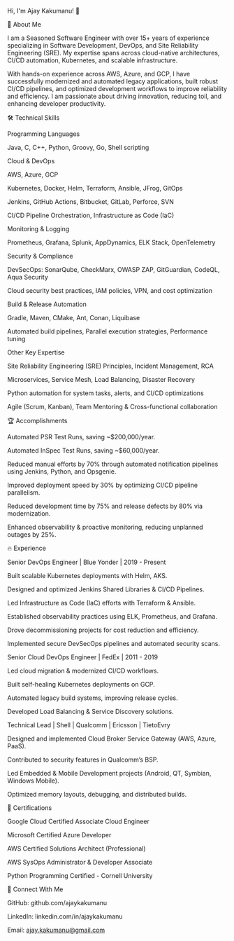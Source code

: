 Hi, I'm Ajay Kakumanu! 👋

🚀 About Me

I am a Seasoned Software Engineer with over 15+ years of experience specializing in Software Development, DevOps, and Site Reliability Engineering (SRE). My expertise spans across cloud-native architectures, CI/CD automation, Kubernetes, and scalable infrastructure.

With hands-on experience across AWS, Azure, and GCP, I have successfully modernized and automated legacy applications, built robust CI/CD pipelines, and optimized development workflows to improve reliability and efficiency. I am passionate about driving innovation, reducing toil, and enhancing developer productivity.

🛠 Technical Skills

Programming Languages

Java, C, C++, Python, Groovy, Go, Shell scripting

Cloud & DevOps

AWS, Azure, GCP

Kubernetes, Docker, Helm, Terraform, Ansible, JFrog, GitOps

Jenkins, GitHub Actions, Bitbucket, GitLab, Perforce, SVN

CI/CD Pipeline Orchestration, Infrastructure as Code (IaC)

Monitoring & Logging

Prometheus, Grafana, Splunk, AppDynamics, ELK Stack, OpenTelemetry

Security & Compliance

DevSecOps: SonarQube, CheckMarx, OWASP ZAP, GitGuardian, CodeQL, Aqua Security

Cloud security best practices, IAM policies, VPN, and cost optimization

Build & Release Automation

Gradle, Maven, CMake, Ant, Conan, Liquibase

Automated build pipelines, Parallel execution strategies, Performance tuning

Other Key Expertise

Site Reliability Engineering (SRE) Principles, Incident Management, RCA

Microservices, Service Mesh, Load Balancing, Disaster Recovery

Python automation for system tasks, alerts, and CI/CD optimizations

Agile (Scrum, Kanban), Team Mentoring & Cross-functional collaboration

🏆 Accomplishments

Automated PSR Test Runs, saving ~$200,000/year.

Automated InSpec Test Runs, saving ~$60,000/year.

Reduced manual efforts by 70% through automated notification pipelines using Jenkins, Python, and Opsgenie.

Improved deployment speed by 30% by optimizing CI/CD pipeline parallelism.

Reduced development time by 75% and release defects by 80% via modernization.

Enhanced observability & proactive monitoring, reducing unplanned outages by 25%.

🔥 Experience

Senior DevOps Engineer | Blue Yonder | 2019 - Present

Built scalable Kubernetes deployments with Helm, AKS.

Designed and optimized Jenkins Shared Libraries & CI/CD Pipelines.

Led Infrastructure as Code (IaC) efforts with Terraform & Ansible.

Established observability practices using ELK, Prometheus, and Grafana.

Drove decommissioning projects for cost reduction and efficiency.

Implemented secure DevSecOps pipelines and automated security scans.

Senior Cloud DevOps Engineer | FedEx | 2011 - 2019

Led cloud migration & modernized CI/CD workflows.

Built self-healing Kubernetes deployments on GCP.

Automated legacy build systems, improving release cycles.

Developed Load Balancing & Service Discovery solutions.

Technical Lead | Shell | Qualcomm | Ericsson | TietoEvry

Designed and implemented Cloud Broker Service Gateway (AWS, Azure, PaaS).

Contributed to security features in Qualcomm’s BSP.

Led Embedded & Mobile Development projects (Android, QT, Symbian, Windows Mobile).

Optimized memory layouts, debugging, and distributed builds.

📜 Certifications

Google Cloud Certified Associate Cloud Engineer

Microsoft Certified Azure Developer

AWS Certified Solutions Architect (Professional)

AWS SysOps Administrator & Developer Associate

Python Programming Certified - Cornell University

🔗 Connect With Me

GitHub: github.com/ajaykakumanu

LinkedIn: linkedin.com/in/ajaykakumanu

Email: ajay.kakumanu@gmail.com
